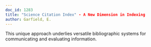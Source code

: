 ```yaml
---
doc_id: 1283
title: "Science Citation Index" - A New Dimension in Indexing
author: Garfield, E.
---
```


This unique approach underlies versatile bibliographic
systems for communicating and evaluating information.